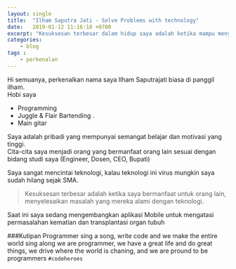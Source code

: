 ```yaml
---
layout: single
title:  "Ilham Saputra Jati - Solve Problems with technology"
date:   2019-01-12 11:16:18 +0700
excerpt: "Kesuksesan terbesar dalam hidup saya adalah ketika mampu menyelesaikan masalah orang lain dengan teknologi"
categories:
    - blog
tags :
    - perkenalan
---
```


Hi semuanya, perkenalkan nama saya Ilham Saputrajati biasa di panggil ilham.  
Hobi saya
* Programming
* Juggle & Flair Bartending .
* Main gitar

Saya adalah pribadi yang mempunyai semangat belajar dan motivasi yang tinggi.  
Cita-cita saya menjadi orang yang bermanfaat orang lain sesuai dengan bidang studi saya (Engineer, Dosen, CEO, Bupati)

Saya sangat mencintai teknologi, kalau teknologi ini virus mungkin saya sudah hilang sejak SMA.
> Kesuksesan terbesar adalah ketika saya bermanfaat untuk orang lain, menyelesaikan masalah yang mereka alami dengan teknologi.  


Saat ini saya sedang mengembangkan aplikasi Mobile untuk mengatasi permasalahan kematian dan transplantasi organ tubuh

###Kutipan Programmer
sing a song, write code and we make the entire world sing along
we are programmer, we have a great life and do great things,
we drive where the world is chaning, and we are pround 
to be programmers
``#codeheroes``